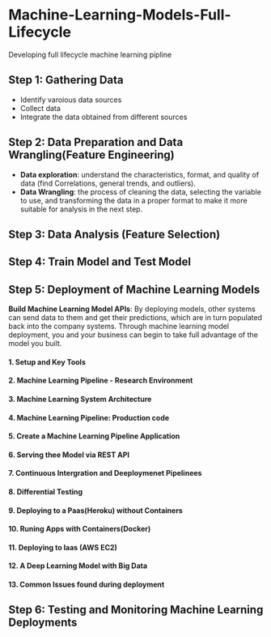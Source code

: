 # Machine-Learning-Models-Full-Lifecycle
 Developing full lifecycle machine learning pipline
 
##  Step 1: Gathering Data
* Identify varoious data sources
* Collect data
* Integrate the data obtained from different sources
 
 ## Step 2:  Data Preparation and Data Wrangling(Feature Engineering)
* __Data exploration__:  understand the characteristics, format, and quality of data (find Correlations, general trends, and outliers).
* __Data Wrangling__:  the process of cleaning the data, selecting the variable to use, and transforming the data in a proper format to make it more suitable for analysis in the next step.
 
 ## Step 3: Data Analysis (Feature Selection)
 
 ## Step 4: Train Model and Test Model
 
 ## Step 5: Deployment of Machine Learning Models
__Build Machine Learning Model APIs__: By deploying models, other systems can send data to them and get their predictions, which are in turn populated back into the company systems. Through machine learning model deployment, you and your business can begin to take full advantage of the model you built.
 
 #### 1. Setup and Key Tools

#### 2. Machine Learning Pipeline - Research Environment

#### 3. Machine Learning System Architecture

#### 4. Machine Learning Pipeline: Production code

#### 5. Create a Machine Learning Pipeline Application

#### 6. Serving thee Model via REST API

#### 7. Continuous Intergration and Deeploymenet Pipelinees

#### 8. Differential Testing

#### 9. Deploying to a Paas(Heroku) without Containers

#### 10. Runing Apps with Containers(Docker)

#### 11. Deploying to laas (AWS EC2)

#### 12. A Deep Learning Model with Big Data

#### 13. Common Issues found during deployment
 
 ## Step 6: Testing and Monitoring Machine Learning Deployments

